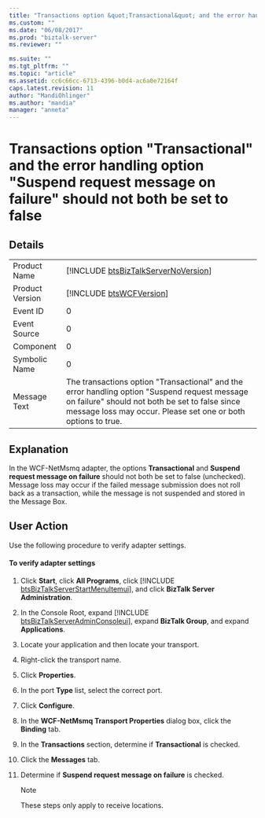 ```yaml
---
title: "Transactions option &quot;Transactional&quot; and the error handling option &quot;Suspend request message on failure&quot; should not both be set to false | Microsoft Docs"
ms.custom: ""
ms.date: "06/08/2017"
ms.prod: "biztalk-server"
ms.reviewer: ""

ms.suite: ""
ms.tgt_pltfrm: ""
ms.topic: "article"
ms.assetid: cc6c66cc-6713-4396-b0d4-ac6a0e72164f
caps.latest.revision: 11
author: "MandiOhlinger"
ms.author: "mandia"
manager: "anneta"
---
```

# Transactions option &quot;Transactional&quot; and the error handling option &quot;Suspend request message on failure&quot; should not both be set to false
## Details  
  
|                 |                                                                                                                                                                                                                  |
|-----------------|------------------------------------------------------------------------------------------------------------------------------------------------------------------------------------------------------------------|
|  Product Name   |                                                               [!INCLUDE [btsBizTalkServerNoVersion](../includes/btsbiztalkservernoversion-md.md)]                                                                |
| Product Version |                                                                           [!INCLUDE [btsWCFVersion](../includes/btswcfversion-md.md)]                                                                            |
|    Event ID     |                                                                                                        0                                                                                                         |
|  Event Source   |                                                                                                        0                                                                                                         |
|    Component    |                                                                                                        0                                                                                                         |
|  Symbolic Name  |                                                                                                        0                                                                                                         |
|  Message Text   | The transactions option "Transactional" and the error handling option "Suspend request message on failure" should not both be set to false since message loss may occur. Please set one or both options to true. |
  
## Explanation  
 In the WCF-NetMsmq adapter, the options **Transactional** and **Suspend request message on failure** should not both be set to false (unchecked). Message loss may occur if the failed message submission does not roll back as a transaction, while the message is not suspended and stored in the Message Box.  
  
## User Action  
 Use the following procedure to verify adapter settings.  
  
#### To verify adapter settings  
  
1. Click <strong>Start</strong>, click <strong>All Programs</strong>, click [!INCLUDE [btsBizTalkServerStartMenuItemui](../includes/btsbiztalkserverstartmenuitemui-md.md)], and click <strong>BizTalk Server Administration</strong>.  
  
2. In the Console Root, expand [!INCLUDE [btsBizTalkServerAdminConsoleui](../includes/btsbiztalkserveradminconsoleui-md.md)], expand <strong>BizTalk Group</strong>, and expand  <strong>Applications</strong>.  
  
3. Locate your application and then locate your transport.  
  
4. Right-click the transport name.  
  
5. Click **Properties**.  
  
6. In the port **Type** list, select the correct port.  
  
7. Click **Configure**.  
  
8. In the **WCF-NetMsmq Transport Properties** dialog box, click the **Binding** tab.  
  
9. In the **Transactions** section, determine if **Transactional** is checked.  
  
10. Click the **Messages** tab.  
  
11. Determine if **Suspend request message on failure** is checked.  
  
    > [!NOTE]
    >  These steps only apply to receive locations.